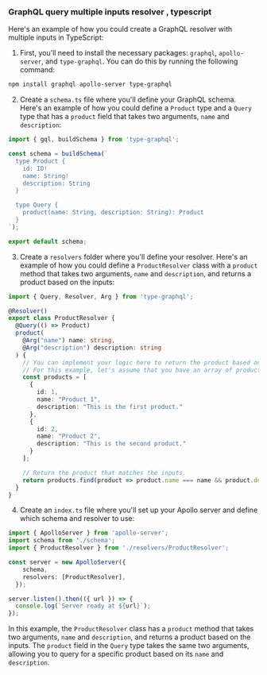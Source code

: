 ### GraphQL query multiple inputs resolver , typescript

Here's an example of how you could create a GraphQL resolver with multiple inputs in TypeScript:

1. First, you'll need to install the necessary packages: `graphql`, `apollo-server`, and `type-graphql`. You can do this by running the following command:

```bash
npm install graphql apollo-server type-graphql
```

2. Create a `schema.ts` file where you'll define your GraphQL schema. Here's an example of how you could define a `Product` type and a `Query` type that has a `product` field that takes two arguments, `name` and `description`:

```ts
import { gql, buildSchema } from 'type-graphql';

const schema = buildSchema(`
  type Product {
    id: ID!
    name: String!
    description: String
  }

  type Query {
    product(name: String, description: String): Product
  }
`);

export default schema;
```

3. Create a `resolvers` folder where you'll define your resolver. Here's an example of how you could define a `ProductResolver` class with a `product` method that takes two arguments, `name` and `description`, and returns a product based on the inputs:

```ts
import { Query, Resolver, Arg } from 'type-graphql';

@Resolver()
export class ProductResolver {
  @Query(() => Product)
  product(
    @Arg("name") name: string,
    @Arg("description") description: string
  ) {
    // You can implement your logic here to return the product based on the inputs.
    // For this example, let's assume that you have an array of products defined as follows:
    const products = [
      {
        id: 1,
        name: "Product 1",
        description: "This is the first product."
      },
      {
        id: 2,
        name: "Product 2",
        description: "This is the second product."
      }
    ];

    // Return the product that matches the inputs.
    return products.find(product => product.name === name && product.description === description);
  }
}
```

4. Create an `index.ts` file where you'll set up your Apollo server and define which schema and resolver to use:

```ts
import { ApolloServer } from 'apollo-server';
import schema from './schema';
import { ProductResolver } from './resolvers/ProductResolver';

const server = new ApolloServer({
    schema,
    resolvers: [ProductResolver],
  });

server.listen().then(({ url }) => {
  console.log(`Server ready at ${url}`);
});
```

In this example, the `ProductResolver` class has a `product` method that takes two arguments, `name` and `description`, and returns a product based on the inputs. The `product` field in the `Query` type takes the same two arguments, allowing you to query for a specific product based on its `name` and `description`.
